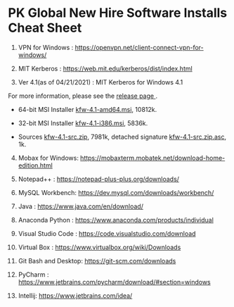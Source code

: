 # PK Global New Hire Software Installs Cheat Sheet

1.  VPN for Windows :
    <https://openvpn.net/client-connect-vpn-for-windows/>

2.  MIT Kerberos : <https://web.mit.edu/kerberos/dist/index.html>

3.  Ver 4.1(as of 04/21/2021) : MIT Kerberos for Windows 4.1

For more information, please see the [release
page ](https://web.mit.edu/kerberos/kfw-4.1/kfw-4.1.html).

-   64-bit MSI
    Installer [kfw-4.1-amd64.msi](https://web.mit.edu/kerberos/dist/kfw/4.1/kfw-4.1-amd64.msi),
    10812k.

-   32-bit MSI
    Installer [kfw-4.1-i386.msi](https://web.mit.edu/kerberos/dist/kfw/4.1/kfw-4.1-i386.msi),
    5836k.

-   Sources [kfw-4.1-src.zip](https://web.mit.edu/kerberos/dist/kfw/4.1/kfw-4.1-src.zip),
    7981k, detached
    signature [kfw-4.1-src.zip.asc](https://web.mit.edu/kerberos/dist/kfw/4.1/kfw-4.1-src.zip.asc),
    1k.

4.  Mobax for Windows:
    <https://mobaxterm.mobatek.net/download-home-edition.html>

5.  Notepad++ : <https://notepad-plus-plus.org/downloads/>

6.  MySQL Workbench: <https://dev.mysql.com/downloads/workbench/>

7.  Java : <https://www.java.com/en/download/>

8.  Anaconda Python : <https://www.anaconda.com/products/individual>

9.  Visual Studio Code : <https://code.visualstudio.com/download>

10. Virtual Box : <https://www.virtualbox.org/wiki/Downloads>

11. Git Bash and Desktop: <https://git-scm.com/downloads>

12. PyCharm :
    <https://www.jetbrains.com/pycharm/download/#section=windows>

13. Intellij: <https://www.jetbrains.com/idea/>
